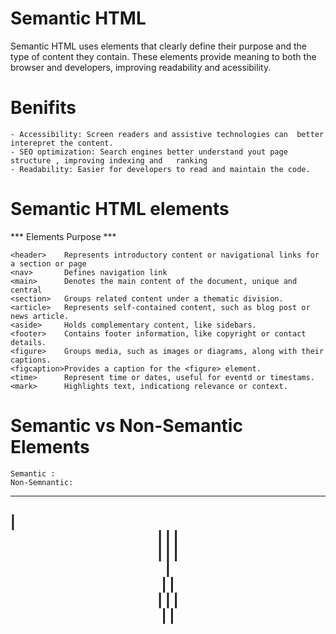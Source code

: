 # Semantic HTML 

Semantic HTML uses elements that clearly define their purpose and the type of content they contain. These elements provide meaning to both the browser and developers, improving readability and acessibility.

# Benifits

    - Accessibility: Screen readers and assistive technologies can  better interepret the content.
    - SEO optimization: Search engines better understand yout page structure , improving indexing and   ranking
    - Readability: Easier for developers to read and maintain the code.

# Semantic HTML elements

   *** Elements    Purpose ***

    <header>    Represents introductory content or navigational links for a section or page
    <nav>       Defines navigation link
    <main>      Denotes the main content of the document, unique and central
    <section>   Groups related content under a thematic division.
    <article>   Represents self-contained content, such as blog post or news article.
    <aside>     Holds complementary content, like sidebars.
    <footer>    Contains footer information, like copyright or contact details.
    <figure>    Groups media, such as images or diagrams, along with their captions.
    <figcaption>Provides a caption for the <figure> element.
    <time>      Represent time or dates, useful for eventd or timestams.
    <mark>      Highlights text, indicationg relevance or context.

# Semantic vs Non-Semantic Elements

    Semantic : 
    Non-Semnantic: 

--------------------------
|   <header>  |         |
|   <nav>     |         |
|   <section> | <aside> |
|   <article> |         |
|   <footer>  |         |
--------------------------